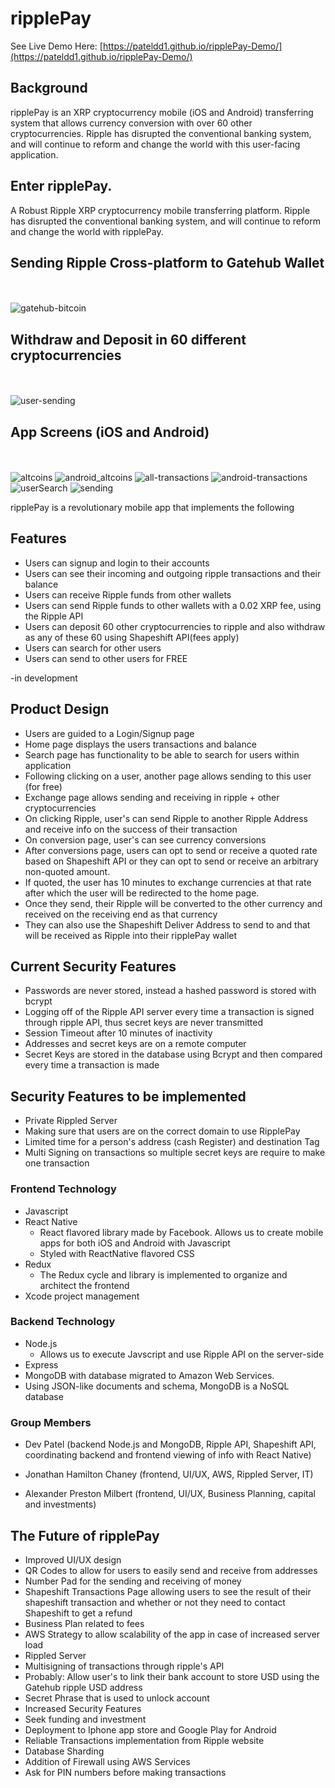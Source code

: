 # ripplePay

See Live Demo Here: [https://pateldd1.github.io/ripplePay-Demo/](https://pateldd1.github.io/ripplePay-Demo/)

## Background

ripplePay is an XRP cryptocurrency mobile (iOS and Android) transferring system that allows currency conversion with over 60 other cryptocurrencies. Ripple has disrupted the conventional banking system, and will continue to reform and change the world with this user-facing application.

## Enter ripplePay.
A Robust Ripple XRP cryptocurrency mobile transferring platform.  Ripple has disrupted the conventional banking system, and will continue to reform and change the world with ripplePay.  

## Sending Ripple Cross-platform to Gatehub Wallet
<br><br>
![gatehub-bitcoin](/images/ripplesending.gif)

## Withdraw and Deposit in 60 different cryptocurrencies
<br><br>
![user-sending](/images/conversions.gif)

## App Screens (iOS and Android)
<br><br>
![altcoins](/images/newest_altcoins.png)
![android_altcoins](/images/Android_tokens.png)
![all-transactions](/images/newest_transactions.png)
![android-transactions](/images/Android_transactions.png)
![userSearch](/images/newest_user_search.png)
![sending](/images/newest_banksend.png)

ripplePay is a revolutionary mobile app that implements the following

## Features
* Users can signup and login to their accounts
* Users can see their incoming and outgoing ripple transactions and their balance
* Users can receive Ripple funds from other wallets
* Users can send Ripple funds to other wallets with a 0.02 XRP fee, using the Ripple API
* Users can deposit 60 other cryptocurrencies to ripple and also withdraw as any of these 60 using Shapeshift API(fees apply)
* Users can search for other users
* Users can send to other users for FREE

-in development

## Product Design
* Users are guided to a Login/Signup page
* Home page displays the users transactions and balance
* Search page has functionality to be able to search for users within application
* Following clicking on a user, another page allows sending to this user (for free)
* Exchange page allows sending and receiving in ripple + other cryptocurrencies
* On clicking Ripple, user's can send Ripple to another Ripple Address and receive info on the success of their transaction
* On conversion page, user's can see currency conversions
* After conversions page, users can opt to send or receive a quoted rate based on Shapeshift API or they can opt to send or receive an arbitrary non-quoted amount.
* If quoted, the user has 10 minutes to exchange currencies at that rate after which the user will be redirected to the home page.
* Once they send, their Ripple will be converted to the other currency and received on the receiving end as that currency
* They can also use the Shapeshift Deliver Address to send to and that will be received as Ripple into their ripplePay wallet

## Current Security Features
* Passwords are never stored, instead a hashed password is stored with bcrypt
* Logging off of the Ripple API server every time a transaction is signed through ripple API, thus secret keys are never transmitted
* Session Timeout after 10 minutes of inactivity
* Addresses and secret keys are on a remote computer
* Secret Keys are stored in the database using Bcrypt and then compared every time a transaction is made

## Security Features to be implemented
* Private Rippled Server
* Making sure that users are on the correct domain to use RipplePay
* Limited time for a person's address (cash Register) and destination Tag
* Multi Signing on transactions so multiple secret keys are require to make one transaction

### Frontend Technology
* Javascript
* React Native
  * React flavored library made by Facebook. Allows us to create mobile apps for both iOS and Android with Javascript
  * Styled with ReactNative flavored CSS
* Redux
  * The Redux cycle and library is implemented to organize and architect the frontend
* Xcode project management


### Backend Technology
* Node.js
  * Allows us to execute Javscript and use Ripple API on the server-side
* Express
* MongoDB with database migrated to Amazon Web Services.
* Using JSON-like documents and schema, MongoDB is a NoSQL database

### Group Members
* Dev Patel (backend Node.js and MongoDB, Ripple API, Shapeshift API, coordinating backend and frontend viewing of info with React Native)

* Jonathan Hamilton Chaney (frontend, UI/UX, AWS, Rippled Server, IT)

* Alexander Preston Milbert (frontend, UI/UX, Business Planning, capital and investments)


## The Future of ripplePay
* Improved UI/UX design
* QR Codes to allow for users to easily send and receive from addresses
* Number Pad for the sending and receiving of money
* Shapeshift Transactions Page allowing users to see the result of their shapeshift transaction and whether or not they need to contact Shapeshift to get a refund
* Business Plan related to fees
* AWS Strategy to allow scalability of the app in case of increased server load
* Rippled Server
* Multisigning of transactions through ripple's API
* Probably: Allow user's to link their bank account to store USD using the Gatehub ripple USD address
* Secret Phrase that is used to unlock account
* Increased Security Features
* Seek funding and investment
* Deployment to Iphone app store and Google Play for Android
* Reliable Transactions implementation from Ripple website
* Database Sharding
* Addition of Firewall using AWS Services
* Ask for PIN numbers before making transactions
